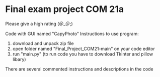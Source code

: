 # Final exam project COM 21a

Please give a high rating (＠_＠;)


Code with GUI named "CapyPhoto"
Instructions to use program:
1. download and unpack zip file
2. open folder named "Final_Project_COM21-main" on your code editor
3. run "main.py" (to run code you have to download Tkinter and pillow libary)

There are several commented instructions and descriptions in the code 
